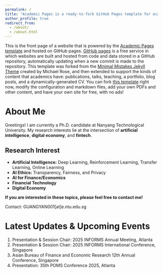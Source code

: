 ```yaml
---
permalink: /
title: "Academic Pages is a ready-to-fork GitHub Pages template for academic personal websites"
author_profile: true
redirect_from: 
  - /about/
  - /about.html
---
```


This is the front page of a website that is powered by the [Academic Pages template](https://github.com/academicpages/academicpages.github.io) and hosted on GitHub pages. [GitHub pages](https://pages.github.com) is a free service in which websites are built and hosted from code and data stored in a GitHub repository, automatically updating when a new commit is made to the repository. This template was forked from the [Minimal Mistakes Jekyll Theme](https://mmistakes.github.io/minimal-mistakes/) created by Michael Rose, and then extended to support the kinds of content that academics have: publications, talks, teaching, a portfolio, blog posts, and a dynamically-generated CV. You can fork [this template](https://github.com/academicpages/academicpages.github.io) right now, modify the configuration and markdown files, add your own PDFs and other content, and have your own site for free, with no ads!

About Me
======
Greetings! I am currently a Ph.D. candidate at Nanyang Technological University. My research interests lie at the intersection of **artificial intelligence**, **digital economy**, and **fintech**. 

## Research Interest

- **Artificial Intelligence:** Deep Learning, Reinforcement Learning, Transfer Learning, Online Learning
- **AI Ethics:** Transparency, Fairness, and Privacy
- **AI for Finance/Economics** 
- **Financial Technology**
- **Digital Economy** 


**If you are interested in these topics, please feel free to contact me!**

Contact: GUANGYAN001[at]e.ntu.edu.sg 

Latest Updates & Upcoming Events
======
1. Presentation & Session Chair: 2025 INFORMS Annual Meeting, Atlanta
2. Presentation & Session Chair: 2025 INFORMS International Conference, Singapore
3. Asian Bureau of Finance and Economic Research 12th Annual Conference, Singapore
4. Presentation: 35th POMS Conference 2025, Atlanta








